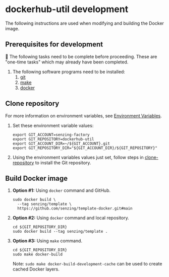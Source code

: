 # dockerhub-util development

The following instructions are used when modifying and building the Docker image.

## Prerequisites for development

:thinking: The following tasks need to be complete before proceeding.
These are "one-time tasks" which may already have been completed.

1. The following software programs need to be installed:
   1. [git](https://github.com/Senzing/knowledge-base/blob/main/WHATIS/git.md)
   1. [make](https://github.com/Senzing/knowledge-base/blob/main/WHATIS/make.md)
   1. [docker](https://github.com/Senzing/knowledge-base/blob/main/WHATIS/docker.md)

## Clone repository

For more information on environment variables,
see [Environment Variables](https://github.com/Senzing/knowledge-base/blob/main/lists/environment-variables.md).

1. Set these environment variable values:

   ```console
   export GIT_ACCOUNT=senzing-factory
   export GIT_REPOSITORY=dockerhub-util
   export GIT_ACCOUNT_DIR=~/${GIT_ACCOUNT}.git
   export GIT_REPOSITORY_DIR="${GIT_ACCOUNT_DIR}/${GIT_REPOSITORY}"
   ```

1. Using the environment variables values just set, follow steps in [clone-repository](https://github.com/Senzing/knowledge-base/blob/main/HOWTO/clone-repository.md) to install the Git repository.

## Build Docker image

1. **Option #1:** Using `docker` command and GitHub.

   ```console
   sudo docker build \
     --tag senzing/template \
     https://github.com/senzing/template-docker.git#main
   ```

1. **Option #2:** Using `docker` command and local repository.

   ```console
   cd ${GIT_REPOSITORY_DIR}
   sudo docker build --tag senzing/template .
   ```

1. **Option #3:** Using `make` command.

   ```console
   cd ${GIT_REPOSITORY_DIR}
   sudo make docker-build
   ```

   Note: `sudo make docker-build-development-cache` can be used to create cached Docker layers.
